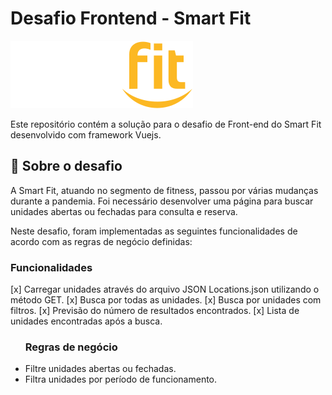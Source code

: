<h1>Desafio Frontend - Smart Fit</h1>

<img src='https://github.com/Fernanda-Kipper/smartfit-frontend-challenge/blob/main/src/assets/images/svg/logo.svg'>

<p>Este repositório contém a solução para o desafio de Front-end do Smart Fit desenvolvido com framework Vuejs.</p>

<h2>📖 Sobre o desafio</h2>

<p>A Smart Fit, atuando no segmento de fitness, passou por várias mudanças durante a pandemia. Foi necessário desenvolver uma página para buscar unidades abertas ou fechadas para consulta e reserva.</p>
<p>Neste desafio, foram implementadas as seguintes funcionalidades de acordo com as regras de negócio definidas:</p>
<h3>Funcionalidades</h3>
<p>[x] Carregar unidades através do arquivo JSON Locations.json utilizando o método GET. [x] Busca por todas as unidades. [x] Busca por unidades com filtros. [x] Previsão do número de resultados encontrados. [x] Lista de unidades encontradas após a busca.</p>
<ul>
<h3>Regras de negócio</h3>
  <li>Filtre unidades abertas ou fechadas.</li>
 <li>Filtra unidades por período de funcionamento.</li>
</ul>


